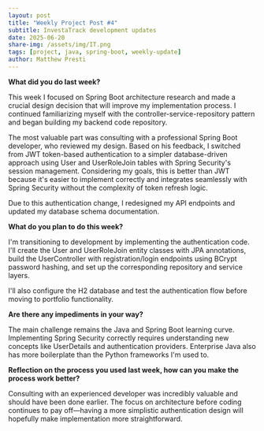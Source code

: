 ```yaml
---
layout: post
title: "Weekly Project Post #4"
subtitle: InvestaTrack development updates
date: 2025-06-20
share-img: /assets/img/IT.png
tags: [project, java, spring-boot, weekly-update]
author: Matthew Presti
---
```





**What did you do last week?**

This week I focused on Spring Boot architecture research and made a crucial design decision that will improve my implementation process. I continued familiarizing myself with the controller-service-repository pattern and began building my backend code repository.

The most valuable part was consulting with a professional Spring Boot developer, who reviewed my design. Based on his feedback, I switched from JWT token-based authentication to a simpler database-driven approach using User and UserRoleJoin tables with Spring Security's session management. Considering my goals, this is better than JWT because it's easier to implement correctly and integrates seamlessly with Spring Security without the complexity of token refresh logic.

Due to this authentication change, I redesigned my API endpoints and updated my database schema documentation.

**What do you plan to do this week?**

I'm transitioning to development by implementing the authentication code. I'll create the User and UserRoleJoin entity classes with JPA annotations, build the UserController with registration/login endpoints using BCrypt password hashing, and set up the corresponding repository and service layers.

I'll also configure the H2 database and test the authentication flow before moving to portfolio functionality.

**Are there any impediments in your way?**

The main challenge remains the Java and Spring Boot learning curve. Implementing Spring Security correctly requires understanding new concepts like UserDetails and authentication providers. Enterprise Java also has more boilerplate than the Python frameworks I'm used to.

**Reflection on the process you used last week, how can you make the process work better?**

Consulting with an experienced developer was incredibly valuable and should have been done earlier. The focus on architecture before coding continues to pay off—having a more simplistic authentication design will hopefully make implementation more straightforward.
